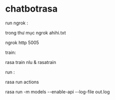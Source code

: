 # chatbotrasa

run ngrok :

trong thư mục ngrok ahihi.txt

ngrok http 5005

train:

rasa train nlu & rasatrain

run :

rasa run actions 

rasa run -m models --enable-api --log-file out.log
